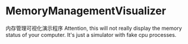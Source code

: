 # MemoryManagementVisualizer
内存管理可视化演示程序
Attention, this will not really display the memory status of your computer.
It's just a simulator with fake cpu processes.
